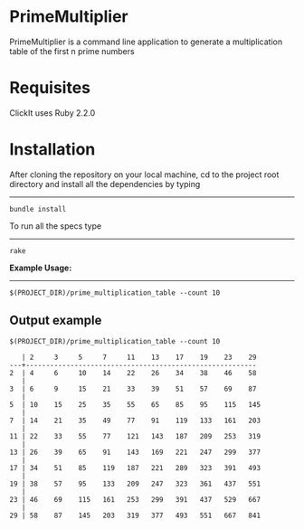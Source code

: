 PrimeMultiplier
======
PrimeMultiplier is a command line application to generate a multiplication table of the first n prime numbers

Requisites
======
ClickIt uses Ruby 2.2.0

Installation
======

After cloning the repository on your local machine, cd to the project root directory and install all the dependencies by typing

------------
    bundle install

To run all the specs type

------------
    rake

**Example Usage:**

------------
    $(PROJECT_DIR)/prime_multiplication_table --count 10

Output example
------------
    $(PROJECT_DIR)/prime_multiplication_table --count 10

       | 2     3     5     7     11    13    17    19    23    29
    ---+---------------------------------------------------------
    2  | 4     6     10    14    22    26    34    38    46    58
       |
    3  | 6     9     15    21    33    39    51    57    69    87
       |
    5  | 10    15    25    35    55    65    85    95    115   145
       |
    7  | 14    21    35    49    77    91    119   133   161   203
       |
    11 | 22    33    55    77    121   143   187   209   253   319
       |
    13 | 26    39    65    91    143   169   221   247   299   377
       |
    17 | 34    51    85    119   187   221   289   323   391   493
       |
    19 | 38    57    95    133   209   247   323   361   437   551
       |
    23 | 46    69    115   161   253   299   391   437   529   667
       |
    29 | 58    87    145   203   319   377   493   551   667   841
